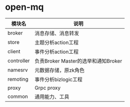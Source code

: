 # open-mq

| 模块名              | 说明                       |
| ------------------- | -------------------------- |
| broker      | 消息存储、消息转发       |
| store      | 主题分析action工程        |
| client    | 事件分析action工程         |
| controller    | 负责Broker Master的选举和通知Broker|
| namesrv      |元数据存储，原zk角色         |
| remoting      | 事件分析bizlogic工程        |
| proxy   | Grpc proxy      |
| common | 通用能力、工具|
